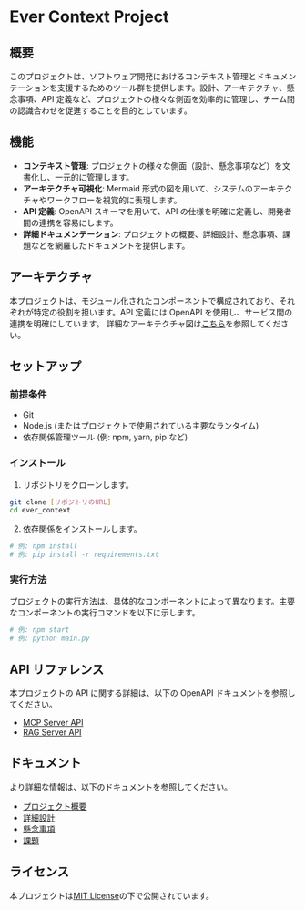 # Ever Context Project

## 概要

このプロジェクトは、ソフトウェア開発におけるコンテキスト管理とドキュメンテーションを支援するためのツール群を提供します。設計、アーキテクチャ、懸念事項、API 定義など、プロジェクトの様々な側面を効率的に管理し、チーム間の認識合わせを促進することを目的としています。

## 機能

- **コンテキスト管理**: プロジェクトの様々な側面（設計、懸念事項など）を文書化し、一元的に管理します。
- **アーキテクチャ可視化**: Mermaid 形式の図を用いて、システムのアーキテクチャやワークフローを視覚的に表現します。
- **API 定義**: OpenAPI スキーマを用いて、API の仕様を明確に定義し、開発者間の連携を容易にします。
- **詳細ドキュメンテーション**: プロジェクトの概要、詳細設計、懸念事項、課題などを網羅したドキュメントを提供します。

## アーキテクチャ

本プロジェクトは、モジュール化されたコンポーネントで構成されており、それぞれが特定の役割を担います。API 定義には OpenAPI を使用し、サービス間の連携を明確にしています。
詳細なアーキテクチャ図は[こちら](diagram/archutecture_diagram.mmd)を参照してください。

## セットアップ

### 前提条件

- Git
- Node.js (またはプロジェクトで使用されている主要なランタイム)
- 依存関係管理ツール (例: npm, yarn, pip など)

### インストール

1. リポジトリをクローンします。

```bash
git clone [リポジトリのURL]
cd ever_context
```

2. 依存関係をインストールします。

```bash
# 例: npm install
# 例: pip install -r requirements.txt
```

### 実行方法

プロジェクトの実行方法は、具体的なコンポーネントによって異なります。主要なコンポーネントの実行コマンドを以下に示します。

```bash
# 例: npm start
# 例: python main.py
```

## API リファレンス

本プロジェクトの API に関する詳細は、以下の OpenAPI ドキュメントを参照してください。

- [MCP Server API](schemas/mcp_server.openapi.yml)
- [RAG Server API](schemas/rag_server.openapi.yml)

## ドキュメント

より詳細な情報は、以下のドキュメントを参照してください。

- [プロジェクト概要](docs/project_overview.md)
- [詳細設計](docs/detailed_design.md)
- [懸念事項](docs/concerns.md)
- [課題](docs/issues.md)

## ライセンス
本プロジェクトは[MIT License](LICENSE)の下で公開されています。
